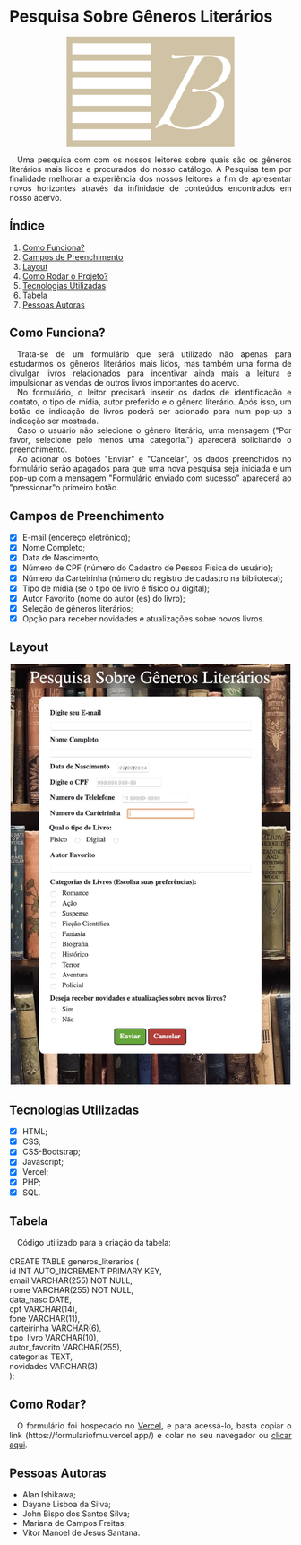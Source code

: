 # Pesquisa Sobre Gêneros Literários
<p align="center"><img src="/assets/images/bibliotecaLogo.png" alt="Logo da Biblioteca" width="300px" align="center"></p>

<p align="justify">&emsp;Uma pesquisa com com os nossos leitores sobre quais são os gêneros literários mais lidos e procurados do nosso catálogo.
A Pesquisa tem por finalidade melhorar a experiência dos nossos leitores a fim de apresentar novos horizontes através da infinidade de conteúdos encontrados em nosso acervo.</p>

## Índice
1. <a href="#como-funciona">Como Funciona?</a>
2. <a href="#campos-de-preenchimento">Campos de Preenchimento</a>
3. <a href="#layout">Layout</a>
4. <a href="#como-rodar">Como Rodar o Projeto?</a>
5. <a href="#tecnologias-utilizadas">Tecnologias Utilizadas</a>
6. <a href="#tabela">Tabela</a>
7. <a href="#pessoas-autoras">Pessoas Autoras</a>

## Como Funciona?
<p align="justify">&emsp;Trata-se de um formulário que será utilizado não apenas para estudarmos os gêneros literários mais lidos, mas também uma forma de divulgar livros relacionados para incentivar ainda mais a leitura e impulsionar as vendas de outros livros importantes do acervo.<br>&emsp;No formulário, o leitor precisará inserir os dados de identificação e contato, o tipo de mídia, autor preferido e o gênero literário. Após isso, um botão de indicação de livros poderá ser acionado para num pop-up a indicação ser mostrada.<br>&emsp;Caso o usuário não selecione o gênero literário, uma mensagem ("Por favor, selecione pelo menos uma categoria.") aparecerá solicitando o preenchimento.<br>&emsp;Ao acionar os botões "Enviar" e "Cancelar", os dados preenchidos no formulário serão apagados para que uma nova pesquisa seja iniciada e um pop-up com a mensagem "Formulário enviado com sucesso" aparecerá ao "pressionar"o primeiro botão.</p>

## Campos de Preenchimento
- [x] E-mail (endereço eletrônico);
- [x] Nome Completo;
- [x] Data de Nascimento;
- [x] Número de CPF (número do Cadastro de Pessoa Física do usuário);
- [x] Número da Carteirinha (número do registro de cadastro na biblioteca);
- [x] Tipo de mídia (se o tipo de livro é físico ou digital);
- [x] Autor Favorito (nome do autor (es) do livro);
- [x] Seleção de gêneros literários;
- [x] Opção para receber novidades e atualizações sobre novos livros.

## Layout
<p align="center"><img src="/assets/images/layout.jpeg" alt="Layout do Formulário" width="500px"></p>

## Tecnologias Utilizadas
- [x] HTML;
- [x] CSS;
- [x] CSS-Bootstrap;
- [x] Javascript;
- [x] Vercel;
- [x] PHP;
- [x] SQL.

## Tabela
<p align="justify">&emsp;Código utilizado para a criação da tabela:<br><br>CREATE TABLE generos_literarios (<br>
    id INT AUTO_INCREMENT PRIMARY KEY,<br>
    email VARCHAR(255) NOT NULL,<br>
    nome VARCHAR(255) NOT NULL,<br>
    data_nasc DATE,<br>
    cpf VARCHAR(14),<br>
    fone VARCHAR(11),<br>
    carteirinha VARCHAR(6),<br>
    tipo_livro VARCHAR(10),<br>
    autor_favorito VARCHAR(255),<br>
    categorias TEXT,<br>
    novidades VARCHAR(3)<br>
);</p>

## Como Rodar?
<p align="justify">&emsp;O formulário foi hospedado no <a href="https://vercel.com">Vercel</a>, e para acessá-lo, basta copiar o link (https://formulariofmu.vercel.app/) e colar no seu navegador ou <a href="https://formulariofmu.vercel.app/">clicar aqui</a>.

## Pessoas Autoras
- Alan Ishikawa;
- Dayane Lisboa da Silva;
- John Bispo dos Santos Silva;
- Mariana de Campos Freitas;
- Vitor Manoel de Jesus Santana.
